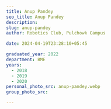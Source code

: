 ```yaml
---
title: Anup Pandey
seo_title: Anup Pandey
description: 
slug: anup-pandey
author: Robotics Club, Pulchowk Campus

date: 2024-04-19T23:28:10+05:45

graduated_year: 2022
department: BME
years:
  - 2018
  - 2019
  - 2020
personal_photo_src: anup-pandey.webp
group_photo_src: 

---
```


